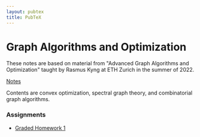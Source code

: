 ```yaml
---
layout: pubtex
title: PubTeX
---
```


# Graph Algorithms and Optimization

These notes are based on material from "Advanced Graph Algorithms and Optimization" taught by Rasmus Kyng at ETH Zurich in the summer of 2022.

[Notes](https://jonhue.github.io/graph-algorithms-and-optimization/main.pdf)

Contents are convex optimization, spectral graph theory, and combinatorial graph algorithms.

### Assignments

* [Graded Homework 1](https://jonhue.github.io/graph-algorithms-and-optimization/graded_homework_1.pdf)